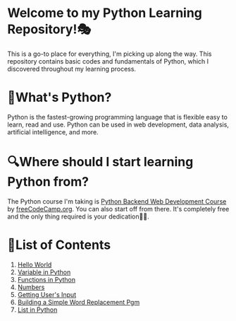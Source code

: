 # Welcome to my Python Learning Repository!🎭
 This is a go-to place for everything, I'm picking up along the way. This repository contains basic codes and fundamentals of Python, which I discovered throughout my learning process.

# 🐍What's Python?
Python is the fastest-growing programming language that is flexible easy to learn, read and use. Python can be used in web development, data analysis, artificial intelligence, and more.

# 🔍Where should I start learning Python from?
The Python course I'm taking is [Python Backend Web Development Course](https://www.youtube.com/watch?v=jBzwzrDvZ18) by [freeCodeCamp.org](https://www.youtube.com/@freecodecamp). You can also start off from there. It's completely free and the only thing required is your dedication💪🏿.

# 📃List of Contents
1. [Hello World](https://github.com/meghaarajeev/Python-learning-repository-/blob/main/1.Hello%20World.md)
2. [Variable in Python](https://github.com/meghaarajeev/Python-learning-repository-/blob/main/2.Variable%20in%20Python.md)
3. [Functions in Python](https://github.com/meghaarajeev/Python-learning-repository-/blob/main/3.Functions%20in%20Python.md)
4. [Numbers](https://github.com/meghaarajeev/Python-learning-repository-/blob/main/4.Numbers.md)
5. [Getting User's Input](https://github.com/meghaarajeev/Python-learning-repository-/blob/main/5.Getting%20User's%20Input.md)
6. [Building a Simple Word Replacement Pgm](https://github.com/meghaarajeev/Python-learning-repository-/blob/main/Codes/6.Building%20a%20Simple%20Word%20Replacement%20Pgm.py)
7. [List in Python](https://github.com/meghaarajeev/Python-learning-repository-/blob/main/7.List%20in%20Python.md)
